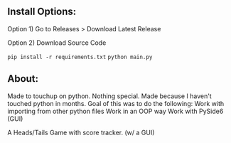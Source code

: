 ## Install Options:
Option 1) Go to Releases > Download Latest Release

Option 2) Download Source Code
		
`pip install -r requirements.txt`
`python main.py`
## About:

Made to touchup on python. Nothing special. Made because I haven't touched python in months. Goal of this was to do the following:
	Work with importing from other python files
	Work in an OOP way
	Work with PySide6 (GUI)

A Heads/Tails Game with score tracker. (w/ a GUI)
